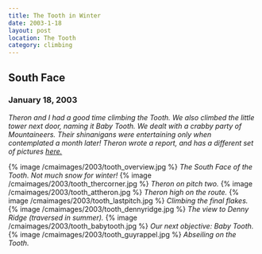 ```yaml
---
title: The Tooth in Winter
date: 2003-1-18
layout: post
location: The Tooth
category: climbing
---
```


<h2>South Face</h2>
<h3>January 18, 2003</h3>

<i>
Theron and I had a good time climbing the Tooth. We also climbed the little
tower next door, naming it Baby Tooth. We dealt with a crabby party of
Mountaineers. Their shinanigans were entertaining only when
contemplated a month later!
Theron wrote a report, and has a different set of pictures
<a href="https://www.theronwelch.com/mountains/pnw/central/tooth/index.htm">
here.</a> 
</i>



{% image /cmaimages/2003/tooth_overview.jpg %}
<i>The South Face of the Tooth. Not much snow for winter!</i>
{% image /cmaimages/2003/tooth_thercorner.jpg %}
<i>Theron on pitch two.</i>
{% image /cmaimages/2003/tooth_attheron.jpg %}
<i>Theron high on the route.</i>
{% image /cmaimages/2003/tooth_lastpitch.jpg %}
<i>Climbing the final flakes.</i>
{% image /cmaimages/2003/tooth_dennyridge.jpg %}
<i>The view to Denny Ridge (traversed in summer).</i>
{% image /cmaimages/2003/tooth_babytooth.jpg %}
<i>Our next objective: Baby Tooth.</i>
{% image /cmaimages/2003/tooth_guyrappel.jpg %}
<i>Abseiling on the Tooth.</i>
